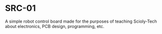 # SRC-01
A simple robot control board made for the purposes of teaching Scioly-Tech about electronics, PCB design, programming, etc.
